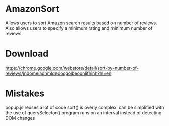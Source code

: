 # AmazonSort
Allows users to sort Amazon search results based on number of reviews. Also allows users to specify a minimum rating and minimum number of reviews.

# Download
https://chrome.google.com/webstore/detail/sort-by-number-of-reviews/jndomeiadhmldeoocgolbeoonlifhinh?hl=en

# Mistakes
popup.js reuses a lot of code
sort() is overly complex, can be simplified with the use of querySelector()
program runs on an interval instead of detecting DOM changes
